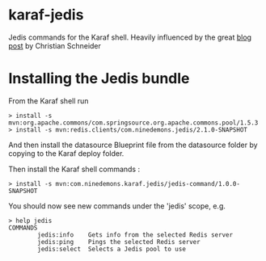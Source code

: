 # karaf-jedis

Jedis commands for the Karaf shell. Heavily influenced by the great [blog post](http://www.liquid-reality.de/x/LYBk) by Christian Schneider

# Installing the Jedis bundle

From the Karaf shell run

```
> install -s mvn:org.apache.commons/com.springsource.org.apache.commons.pool/1.5.3
> install -s mvn:redis.clients/com.ninedemons.jedis/2.1.0-SNAPSHOT
```

And then install the datasource Blueprint file from the datasource folder by copying to the Karaf deploy folder.

Then install the Karaf shell commands :

```
> install -s mvn:com.ninedemons.karaf.jedis/jedis-command/1.0.0-SNAPSHOT
```

You should now see new commands under the 'jedis' scope, e.g.

```
> help jedis
COMMANDS
        jedis:info    Gets info from the selected Redis server
        jedis:ping    Pings the selected Redis server
        jedis:select  Selects a Jedis pool to use
```